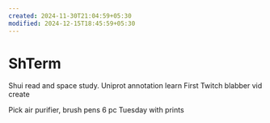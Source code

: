 ```yaml
---
created: 2024-11-30T21:04:59+05:30
modified: 2024-12-15T18:45:59+05:30
---
```


# ShTerm

Shui read and space study.
Uniprot annotation learn
First Twitch blabber vid create

Pick air purifier, brush pens 6 pc Tuesday with prints
